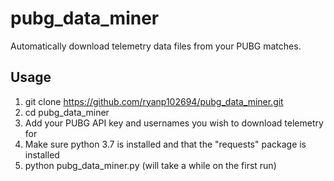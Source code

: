 # pubg_data_miner
Automatically download telemetry data files from your PUBG matches.

## Usage
1. git clone https://github.com/ryanp102694/pubg_data_miner.git
2. cd pubg_data_miner
3. Add your PUBG API key and usernames you wish to download telemetry for
4. Make sure python 3.7 is installed and that the "requests" package is installed
5. python pubg_data_miner.py (will take a while on the first run)
